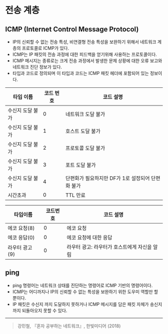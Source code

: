 # 전송 계층 
## ICMP (Internet Control Message Protocol)
- IP의 신뢰할 수 없는 전송 특성, 비연결형 전송 특성을 보완하기 위해서 네트워크 계층의 프로토콜로 ICMP가 있다.
- ICMP는 IP 패킷의 전송 과정에 대한 피드백을 얻기위해 사용하는 프로토콜이다. 
- ICMP 메시지는 종류로는 크게 전송 과정에서 발생한 문제 상황에 대한 오류 보고와 네트워크 진단 정보가 있다. 
- 타입과 코드로 정의되며 이 타입과 코드는 ICMP 패킷 헤더에 포함되어 있는 정보이다. 

|타입 이름|코드 번호|코드 설명|
|---|---|---|
|수신지 도달 불가|0|네트워크 도달 불가|
|수신지 도달 불가|1|호스트 도달 불가|
|수신지 도달 불가|2|프로토콜 도달 불가|
|수신지 도달 불가|3|포트 도달 불가|
|수신지 도달 불가|4|단편화가 필요하지만 DF가 1로 설정되어 단편화 불가|
|시간초과|0|TTL 만료|

|타입이름|코드번호|코드 설명|
|---|---|---|
|에코 요청(8)|0|에코 요청|
|에코 응답(0)|0|에코 요청에 대한 응답|
|라우터 광고(9)|0|라우터 광고: 라우터가 호스트에게 자신을 알림|


## ping 
- ping 명령어는 네트워크 상태를 진단하는 명령어로 ICMP 기반의 명령어이다. 
- ICMP는 어디까지나 IP의 신뢰할 수 없는 특성을 보완하기 위한 도우미 역할만 할 뿐이다.
- IP 패킷은 수신지 까지 도달하지 못하거나 ICMP 메시지를 담은 패킷 자체가 송신지 까지 되돌아오지 못할 수 있다. 

--- 
> 강민철, 『혼자 공부하는 네트워크』, 한빛미디어 (2018)    
